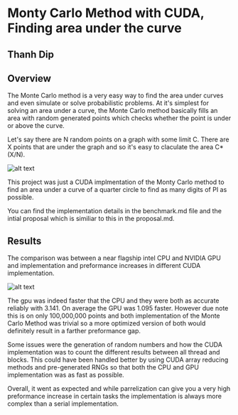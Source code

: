 # Monty Carlo Method with CUDA, Finding area under the curve
## Thanh Dip

## Overview

The Monte Carlo method is a very easy way to find the area under curves and even simulate or solve probabilistic problems. At it's simplest for solving an area under a curve, the Monte Carlo method basically fills an area with random generated points which checks whether the point is under or above the curve.

Let's say there are N random points on a graph with some limit C. There are X points that are under the graph and so it's easy to claculate the area C*(X/N).

![alt text](https://upload.wikimedia.org/wikipedia/commons/thumb/8/84/Pi_30K.gif/330px-Pi_30K.gif)

This project was just a CUDA implmentation of the Monty Carlo method to find an area under a curve of a quarter circle to find as many digits of PI as possible.

You can find the implementation details in the benchmark.md file and the intial proposal which is similiar to this in the proposal.md.

## Results
The comparison was between a near flagship intel CPU and NVIDIA GPU and implementation and preformance increases in different CUDA implementation.

![alt text](https://raw.githubusercontent.com/sfsu-698-spring-2019/final-project-woop/master/results.PNG?token=AFAPOBF7GBTLGM6B3DRTJQ2457GIY)

The gpu was indeed faster that the CPU and they were both as accurate reliably with 3.141. On average the GPU was 1.095 faster. However due note this is on only 100,000,000 points and both implementation of the Monte Carlo Method was trivial so a more optimized version of both would definitely result in a farther preformance gap.

Some issues were the generation of random numbers and how the CUDA implementation was to count the different results between all thread and blocks. This could have been handled better by using CUDA array reducing methods and pre-generated RNGs so that both the CPU and GPU implementation was as fast as possible.

Overall, it went as expected and while parrelization can give you a very high preformance increase in certain tasks the implementation is always more complex than a serial implementation.
